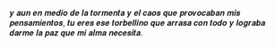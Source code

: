 𝒚 𝒂𝒖𝒏 𝒆𝒏 𝒎𝒆𝒅𝒊𝒐 𝒅𝒆 𝒍𝒂 𝒕𝒐𝒓𝒎𝒆𝒏𝒕𝒂 𝒚 𝒆𝒍 𝒄𝒂𝒐𝒔 𝒒𝒖𝒆 
𝒑𝒓𝒐𝒗𝒐𝒄𝒂𝒃𝒂𝒏 𝒎𝒊𝒔 𝒑𝒆𝒏𝒔𝒂𝒎𝒊𝒆𝒏𝒕𝒐𝒔, 𝒕𝒖 𝒆𝒓𝒆𝒔 𝒆𝒔𝒆 𝒕𝒐𝒓𝒃𝒆𝒍𝒍𝒊𝒏𝒐 
𝒒𝒖𝒆 𝒂𝒓𝒓𝒂𝒔𝒂 𝒄𝒐𝒏 𝒕𝒐𝒅𝒐 𝒚 𝒍𝒐𝒈𝒓𝒂𝒃𝒂 𝒅𝒂𝒓𝒎𝒆 𝒍𝒂 𝒑𝒂𝒛 𝒒𝒖𝒆 
𝒎𝒊 𝒂𝒍𝒎𝒂 𝒏𝒆𝒄𝒆𝒔𝒊𝒕𝒂.
